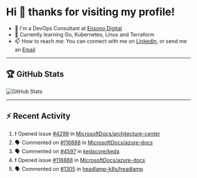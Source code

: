 # Hi 👋 thanks for visiting my profile!

- 💼 I'm a DevOps Consultant at [Ensono Digital](https://www.ensonodigital.com/)
- 🌱 Currently learning Go, Kubernetes, Linux and Terraform
- 📫 How to reach me: You can connect with me on [LinkedIn](https://www.linkedin.com/in/thepaulmacca/), or send me an [Email](mailto:pm@thepaulmacca.com)

---

## :trophy: GitHub Stats

![GitHub Stats](https://github-readme-stats.vercel.app/api?username=thepaulmacca&count_private=true&show_icons=true&theme=dark)

---

## :zap: Recent Activity

<!--START_SECTION:activity-->
1. ❗ Opened issue [#4299](https://github.com/MicrosoftDocs/architecture-center/issues/4299) in [MicrosoftDocs/architecture-center](https://github.com/MicrosoftDocs/architecture-center)
2. 🗣 Commented on [#116888](https://github.com/MicrosoftDocs/azure-docs/issues/116888#issuecomment-1804739753) in [MicrosoftDocs/azure-docs](https://github.com/MicrosoftDocs/azure-docs)
3. 🗣 Commented on [#4597](https://github.com/kedacore/keda/issues/4597#issuecomment-1802288867) in [kedacore/keda](https://github.com/kedacore/keda)
4. ❗ Opened issue [#116888](https://github.com/MicrosoftDocs/azure-docs/issues/116888) in [MicrosoftDocs/azure-docs](https://github.com/MicrosoftDocs/azure-docs)
5. 🗣 Commented on [#1305](https://github.com/headlamp-k8s/headlamp/issues/1305#issuecomment-1791411532) in [headlamp-k8s/headlamp](https://github.com/headlamp-k8s/headlamp)
<!--END_SECTION:activity-->
